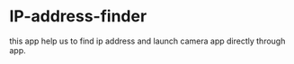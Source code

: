 # IP-address-finder
this app help us to find ip address and launch camera app directly through app.
